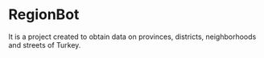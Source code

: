 # RegionBot
It is a project created to obtain data on provinces, districts, neighborhoods and streets of Turkey.
